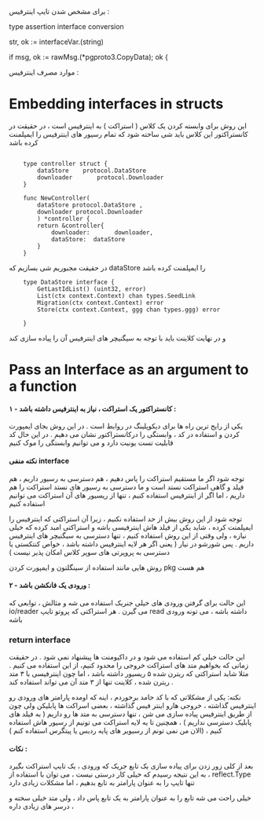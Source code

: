 برای مشخص شدن تایپ اینترفیس :

type assertion  interface conversion

str, ok := interfaceVar.(string)

if msg, ok := rawMsg.(*pgproto3.CopyData); ok {

موارد مصرف اینترفیس :



# Embedding interfaces in structs

این روش برای وابسته کردن یک کلاس ( استراکت ) به اینترفیس است ، در حقیقت در کانستراکتور این کلاس باید شی ساخته شود که تمام رسیور های اینترفیس را ایمپلمنت کرده باشد 
```

    type controller struct {
    	dataStore  	 protocol.DataStore
     	downloader       protocol.Downloader
    }
    
    func NewController(
    	dataStore protocol.DataStore ,
     	downloader protocol.Downloader
    	) *controller {
    	return &controller{
     		downloader:       downloader,
    		dataStore:  dataStore
    	}
    }
```
در حقیقت مجبوریم شی بسازیم که dataStore را ایمپلمنت کرده باشد

```
	type DataStore interface {
		GetLastIdList() (uint32, error)
		List(ctx context.Context) chan types.SeedLink
		Migration(ctx context.Context) error
		Store(ctx context.Context, ggg chan types.ggg) error
	
	}
```
و در نهایت کلاینت باید با توجه به سیگنیچر های اینترفیس آن را پیاده سازی کند

 # Pass an Interface as an argument to a function
 

 #### ۱ - کانستراکتور یک استراکت ، نیاز به اینترفیس داشته باشد :
  یکی از رایج ترین راه ها برای دیکوپلینگ در روابط است . در این روش بجای ایمپورت کردن و استفاده در کد ، وابستگی را درکانستراکتور نشان می دهیم . در این حال کد قابلیت تست یونیت دارد و می توانیم وابستگی را موک کنیم

 
#### نکته منفی interface 
توجه شود اگر ما مستقیم استراکت را پاس دهیم ، هم دسترسی به رسیور داریم ، هم فیلد و گاهی استراکت نستد است و ما دسترسی به رسیور های نستد استراکت را هم داریم ، اما اگر از اینترفیس استفاده کنیم ، تنها از ریسیور های آن استراکت می توانیم استفاده کنیم 


توجه شود از این روش بیش از حد استفاده نکنیم ، زیرا آن استراکتی که اینترفیس را ایمپلمنت کرده ، شاید یکی از فیلد هاش اینترفیسی باشه و استراکتی امبد کرده که خیلی نیازه ، ولی وقتی از این روش استفاده کنیم ، تنها دسترسی به سیگنیچر های اینترفیس داریم . پس شورشو در نیار ( یعنی اگر هر لایه اینترفیس داشته باشد ، خواص کنتکستی یا دسترسی به پروپرتی های سوپر کلاس امکان پذیر نیست )

روش هایی مانند استفاده از سینگلتون و ایمپورت کردن pkg هم هست

#### ۲ - ورودی یک فانکشن باشد :
 این حالت برای گرفتن ورودی های خیلی جنریک استفاده می شه و مثالش ، توابعی که io/reader می گیرن . هر استراکتی که پروتو تایپ read  داشته باشه ، می تونه ورودی باشه

### return interface 

این حالت خیلی کم استفاده می شود و در داکیومنت ها پیشنهاد نمی شود . در حقیقت زمانی که بخواهیم متد های استراکت خروجی را محدود کنیم، از این استفاده می کنیم . مثلا شاید استراکتی که ریترن شده ۵ ریسیور داشته باشد ، اما چون اینترفیسی با ۳ متد ریترن شده ، کلاینت تنها از ۳ متد آن می تواند استفاده کند .

نکته: یکی از مشکلاتی که با کد حامد برخوردم ، اینه که اومده  پارامتر های ورودی رو اینترفیس گذاشته ، خروجی هارو اینتر فیس گذاشته ، بعضی اسراکت ها پابلیکن ولی چون از طریق اینترفیس پیاده سازی می شن ، تنها دسترسی به متد ها رو داریم ( به فیلد های پابلیک دسترسی نداریم ) ، همچنین تا یه لایه استراکت می تونیم از رسیور هاش استفاده کنیم ، (الان من نمی تونم از رسیویر های پایه ردیس یا پیتگرس استفاده کنم )

#### نکات :

بعد از کلی زور زدن برای پیاده سازی یک تابع جریک که ورودی ، یک تایپ استراکت بگیرد ، به این نتیجه رسیدم که خیلی کار درستی نیست ، می توان با استفاده از reflect.Type تنها تایپ را به عنوان پارامتر به تابع بدهیم ، اما مشکلات زیادی دارد 

خیلی راحت می شه تابع را به عنوان پارامتر به یک تابع پاس داد ، ولی متد خیلی سخته و درسر های زیادی داره ،

